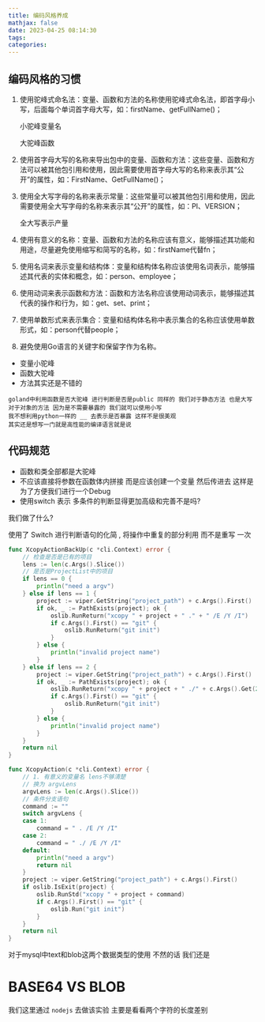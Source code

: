 ```yaml
---
title: 编码风格养成
mathjax: false
date: 2023-04-25 08:14:30
tags:
categories:
---
```


## 编码风格的习惯

1. 使用驼峰式命名法：变量、函数和方法的名称使用驼峰式命名法，即首字母小写，后面每个单词首字母大写，如：firstName、getFullName()；

   小驼峰变量名

   大驼峰函数

2. 使用首字母大写的名称来导出包中的变量、函数和方法：这些变量、函数和方法可以被其他包引用和使用，因此需要使用首字母大写的名称来表示其“公开”的属性，如：FirstName、GetFullName()；

3. 使用全大写字母的名称来表示常量：这些常量可以被其他包引用和使用，因此需要使用全大写字母的名称来表示其“公开”的属性，如：PI、VERSION；

   全大写表示产量

4. 使用有意义的名称：变量、函数和方法的名称应该有意义，能够描述其功能和用途，尽量避免使用缩写和简写的名称，如：firstName代替fn；

5. 使用名词来表示变量和结构体：变量和结构体名称应该使用名词表示，能够描述其代表的实体和概念，如：person、employee；

6. 使用动词来表示函数和方法：函数和方法名称应该使用动词表示，能够描述其代表的操作和行为，如：get、set、print；

7. 使用单数形式来表示集合：变量和结构体名称中表示集合的名称应该使用单数形式，如：person代替people；

8. 避免使用Go语言的关键字和保留字作为名称。



* 变量小驼峰
* 函数大驼峰
* 方法其实还是不错的



```
goland中利用函数是否大驼峰 进行判断是否是public 同样的 我们对于静态方法 也是大写 
对于对象的方法 因为是不需要暴露的 我们就可以使用小写
我不想利用python一样的 __ 去表示是否暴露 这样不是很美观
其实还是想写一门就是高性能的编译语言就是说 

```

## 代码规范

* 函数和类全部都是大驼峰
* 不应该直接将参数在函数体内拼接 而是应该创建一个变量 然后传进去 这样是为了方便我们进行一个Debug
* 使用switch 表示 多条件的判断显得更加高级和完善不是吗?





我们做了什么?

使用了 Switch 进行判断语句的化简 , 将操作中重复的部分利用 而不是重写 一次

```go
func XcopyActionBackUp(c *cli.Context) error {
	// 检查是否是已有的项目
	lens := len(c.Args().Slice())
	// 是否是ProjectList中的项目
	if lens == 0 {
		println("need a argv")
	} else if lens == 1 {
		project := viper.GetString("project_path") + c.Args().First()
		if ok, _ := PathExists(project); ok {
			oslib.RunReturn("xcopy " + project + " ." + " /E /Y /I")
			if c.Args().First() == "git" {
				oslib.RunReturn("git init")
			}
		} else {
			println("invalid project name")
		}
	} else if lens == 2 {
		project := viper.GetString("project_path") + c.Args().First()
		if ok, _ := PathExists(project); ok {
			oslib.RunReturn("xcopy " + project + " ./" + c.Args().Get(2) + " /E /Y /I")
			if c.Args().First() == "git" {
				oslib.RunReturn("git init")
			}
		} else {
			println("invalid project name")
		}
	}
	return nil
}
```

```go
func XcopyAction(c *cli.Context) error {
	// 1. 有意义的变量名 lens不够清楚
	// 换为 argvLens
	argvLens := len(c.Args().Slice())
	// 条件分支语句
	command := ""
	switch argvLens {
	case 1:
		command = " . /E /Y /I"
	case 2:
		command = " ./ /E /Y /I"
	default:
		println("need a argv")
		return nil
	}
	project := viper.GetString("project_path") + c.Args().First()
	if oslib.IsExit(project) {
		oslib.RunStd("xcopy " + project + command)
		if c.Args().First() == "git" {
			oslib.Run("git init")
		}
	}
	return nil
}
```

对于mysql中text和blob这两个数据类型的使用 不然的话 我们还是





# BASE64 VS BLOB

我们这里通过  `nodejs` 去做该实验 主要是看看两个字符的长度差别

```

```

